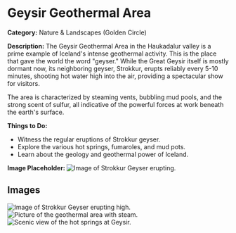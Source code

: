 # Geysir Geothermal Area

**Category:** Nature & Landscapes (Golden Circle)

**Description:**
The Geysir Geothermal Area in the Haukadalur valley is a prime example of Iceland's intense geothermal activity. This is the place that gave the world the word "geyser." While the Great Geysir itself is mostly dormant now, its neighboring geyser, Strokkur, erupts reliably every 5-10 minutes, shooting hot water high into the air, providing a spectacular show for visitors.

The area is characterized by steaming vents, bubbling mud pools, and the strong scent of sulfur, all indicative of the powerful forces at work beneath the earth's surface.

**Things to Do:**
*   Witness the regular eruptions of Strokkur geyser.
*   Explore the various hot springs, fumaroles, and mud pots.
*   Learn about the geology and geothermal power of Iceland.

**Image Placeholder:**
![Image of Strokkur Geyser erupting.](placeholder_geysir.jpg)

## Images

![Image of Strokkur Geyser erupting high.](https://via.placeholder.com/600x400?text=Strokkur+Eruption+1)
![Picture of the geothermal area with steam.](https://via.placeholder.com/600x400?text=Geothermal+Area+2)
![Scenic view of the hot springs at Geysir.](https://via.placeholder.com/600x400?text=Hot+Springs+3) 